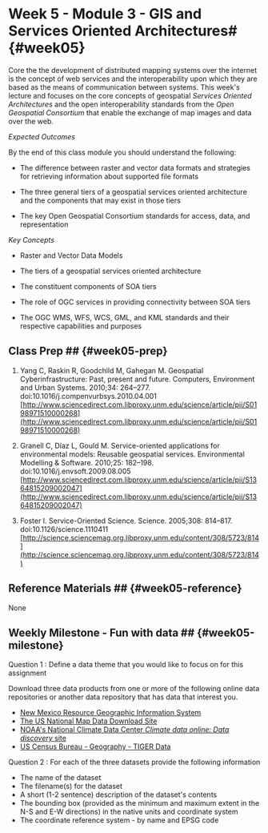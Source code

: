 <!---------------------------------------------------------------------------->
<!-- Week 05 ----------------------------------------------------------------->
<!-- Lecture 03 a 01 a ------------------------------------------------------->
<!-- GIS and Services Oriented Architectures---------------------------------->
<!---------------------------------------------------------------------------->
<!----------------------------------------------------------------------------> 

# Week 5 - Module 3 - GIS and Services Oriented Architectures# {#week05}

Core the the development of distributed mapping systems over the internet is the concept of web services and the interoperability upon which they are based as the means of communication between systems. This week's lecture and focuses on the core concepts of geospatial _Services Oriented Architectures_ and the open interoperability standards from the _Open Geospatial Consortium_ that enable the exchange of map images and data over the web. 


*Expected Outcomes*

By the end of this class module you should understand the following:

* The difference between raster and vector data formats and strategies for retrieving information about supported file formats

* The three general tiers of a geospatial services oriented architecture and the components that may exist in those tiers

* The key Open Geospatial Consortium standards for access, data, and representation


*Key Concepts*

* Raster and Vector Data Models

* The tiers of a geospatial services oriented architecture

* The constituent components of SOA tiers

* The role of OGC services in providing connectivity between SOA tiers

* The OGC WMS, WFS, WCS, GML, and KML standards and their respective capabilities and purposes


## Class Prep ## {#week05-prep}

1. Yang C, Raskin R, Goodchild M, Gahegan M. Geospatial Cyberinfrastructure: Past, present and future. Computers, Environment and Urban Systems. 2010;34: 264–277. doi:10.1016/j.compenvurbsys.2010.04.001 [http://www.sciencedirect.com.libproxy.unm.edu/science/article/pii/S0198971510000268](http://www.sciencedirect.com.libproxy.unm.edu/science/article/pii/S0198971510000268)

2. Granell C, Díaz L, Gould M. Service-oriented applications for environmental models: Reusable geospatial services. Environmental Modelling & Software. 2010;25: 182–198. doi:10.1016/j.envsoft.2009.08.005 [http://www.sciencedirect.com.libproxy.unm.edu/science/article/pii/S1364815209002047](http://www.sciencedirect.com.libproxy.unm.edu/science/article/pii/S1364815209002047)

3. Foster I. Service-Oriented Science. Science. 2005;308: 814–817. doi:10.1126/science.1110411 [http://science.sciencemag.org.libproxy.unm.edu/content/308/5723/814](http://science.sciencemag.org.libproxy.unm.edu/content/308/5723/814)


## Reference Materials ## {#week05-reference}

None

## Weekly Milestone - Fun with data ## {#week05-milestone}

Question 1
:    Define a data theme that you would like to focus on for this assignment

Download three data products from one or more of the following online data repositories or another data repository that has data that interest you.

* [New Mexico Resource Geographic Information System](http://rgis.unm.edu/)
* [The US National Map Data Download Site](http://nationalmap.gov/small_scale/atlasftp.html)
* [NOAA's National Climate Data Center *Climate data online: Data discovery* site](http://www.ncdc.noaa.gov/cdo-web/datasets)
* [US Census Bureau - Geography - TIGER Data](http://www.census.gov/geo/maps-data/data/tiger.html)

Question 2
:   For each of the three datasets provide the following information

* The name of the dataset
* The filename(s) for the dataset
* A short (1-2 sentence) description of the dataset's contents
* The bounding box (provided as the minimum and maximum extent in the N-S and E-W directions) in the native units and coordinate system
* The coordinate reference system - by name and EPSG code   


